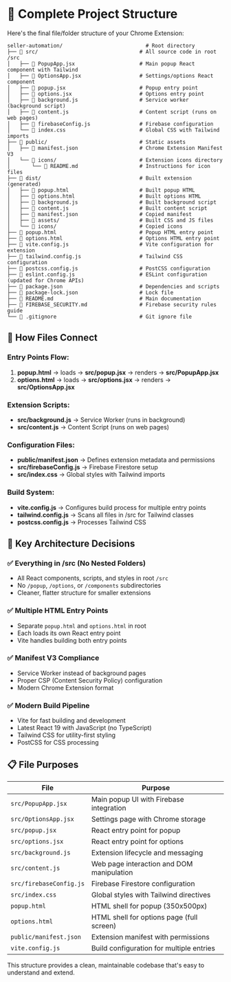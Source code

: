 # 📁 Complete Project Structure

Here's the final file/folder structure of your Chrome Extension:

```
seller-automation/                           # Root directory
├── 📁 src/                                 # All source code in root /src
│   ├── 📄 PopupApp.jsx                     # Main popup React component with Tailwind
│   ├── 📄 OptionsApp.jsx                   # Settings/options React component
│   ├── 📄 popup.jsx                        # Popup entry point
│   ├── 📄 options.jsx                      # Options entry point
│   ├── 📄 background.js                    # Service worker (background script)
│   ├── 📄 content.js                       # Content script (runs on web pages)
│   ├── 📄 firebaseConfig.js                # Firebase configuration
│   └── 📄 index.css                        # Global CSS with Tailwind imports
├── 📁 public/                              # Static assets
│   ├── 📄 manifest.json                    # Chrome Extension Manifest V3
│   └── 📁 icons/                           # Extension icons directory
│       └── 📄 README.md                    # Instructions for icon files
├── 📁 dist/                                # Built extension (generated)
│   ├── 📄 popup.html                       # Built popup HTML
│   ├── 📄 options.html                     # Built options HTML
│   ├── 📄 background.js                    # Built background script
│   ├── 📄 content.js                       # Built content script
│   ├── 📄 manifest.json                    # Copied manifest
│   ├── 📁 assets/                          # Built CSS and JS files
│   └── 📁 icons/                           # Copied icons
├── 📄 popup.html                           # Popup HTML entry point
├── 📄 options.html                         # Options HTML entry point
├── 📄 vite.config.js                       # Vite configuration for extension
├── 📄 tailwind.config.js                   # Tailwind CSS configuration
├── 📄 postcss.config.js                    # PostCSS configuration
├── 📄 eslint.config.js                     # ESLint configuration (updated for Chrome APIs)
├── 📄 package.json                         # Dependencies and scripts
├── 📄 package-lock.json                    # Lock file
├── 📄 README.md                            # Main documentation
├── 📄 FIREBASE_SECURITY.md                 # Firebase security rules guide
└── 📄 .gitignore                           # Git ignore file
```

## 🔗 How Files Connect

### Entry Points Flow:

1. **popup.html** → loads → **src/popup.jsx** → renders → **src/PopupApp.jsx**
2. **options.html** → loads → **src/options.jsx** → renders → **src/OptionsApp.jsx**

### Extension Scripts:

-  **src/background.js** → Service Worker (runs in background)
-  **src/content.js** → Content Script (runs on web pages)

### Configuration Files:

-  **public/manifest.json** → Defines extension metadata and permissions
-  **src/firebaseConfig.js** → Firebase Firestore setup
-  **src/index.css** → Global styles with Tailwind imports

### Build System:

-  **vite.config.js** → Configures build process for multiple entry points
-  **tailwind.config.js** → Scans all files in /src for Tailwind classes
-  **postcss.config.js** → Processes Tailwind CSS

## 🎯 Key Architecture Decisions

### ✅ Everything in /src (No Nested Folders)

-  All React components, scripts, and styles in root `/src`
-  No `/popup`, `/options`, or `/components` subdirectories
-  Cleaner, flatter structure for smaller extensions

### ✅ Multiple HTML Entry Points

-  Separate `popup.html` and `options.html` in root
-  Each loads its own React entry point
-  Vite handles building both entry points

### ✅ Manifest V3 Compliance

-  Service Worker instead of background pages
-  Proper CSP (Content Security Policy) configuration
-  Modern Chrome Extension format

### ✅ Modern Build Pipeline

-  Vite for fast building and development
-  Latest React 19 with JavaScript (no TypeScript)
-  Tailwind CSS for utility-first styling
-  PostCSS for CSS processing

## 📋 File Purposes

| File                    | Purpose                                   |
| ----------------------- | ----------------------------------------- |
| `src/PopupApp.jsx`      | Main popup UI with Firebase integration   |
| `src/OptionsApp.jsx`    | Settings page with Chrome storage         |
| `src/popup.jsx`         | React entry point for popup               |
| `src/options.jsx`       | React entry point for options             |
| `src/background.js`     | Extension lifecycle and messaging         |
| `src/content.js`        | Web page interaction and DOM manipulation |
| `src/firebaseConfig.js` | Firebase Firestore configuration          |
| `src/index.css`         | Global styles with Tailwind directives    |
| `popup.html`            | HTML shell for popup (350x500px)          |
| `options.html`          | HTML shell for options page (full screen) |
| `public/manifest.json`  | Extension manifest with permissions       |
| `vite.config.js`        | Build configuration for multiple entries  |

This structure provides a clean, maintainable codebase that's easy to understand and extend.
